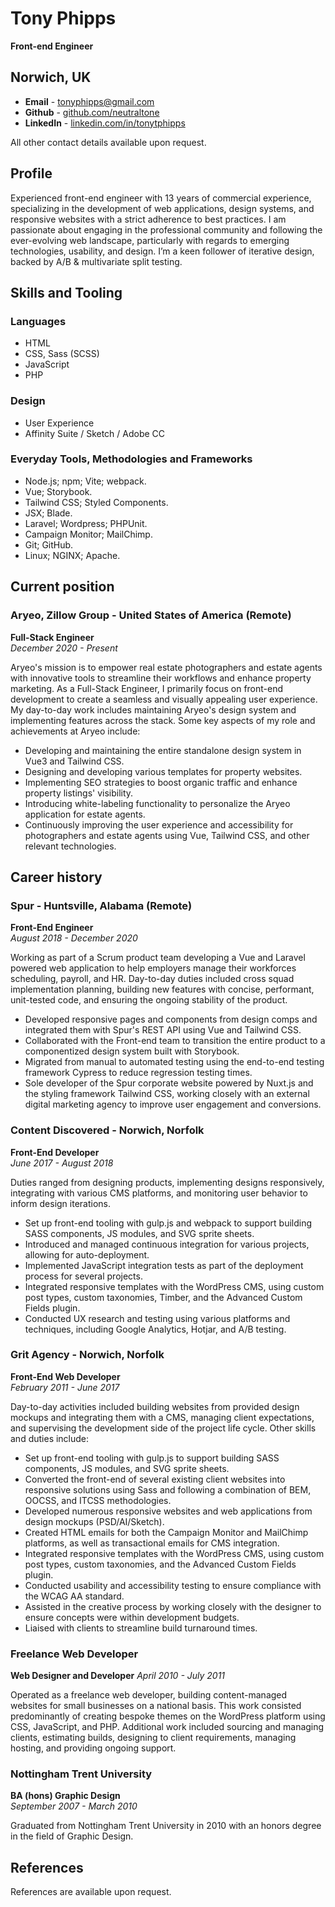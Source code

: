# Tony Phipps

**Front-end Engineer**

## Norwich, UK

- **Email** - [tonyphipps@gmail.com](mailto:tonyphipps@gmail.com)
- **Github** - [github.com/neutraltone](http://github.com/neutraltone)
- **LinkedIn** - [linkedin.com/in/tonytphipps](https://www.linkedin.com/in/tonytphipps/)

All other contact details available upon request.

## Profile

Experienced front-end engineer with 13 years of commercial experience, specializing in the development of web applications, design systems, and responsive websites with a strict adherence to best practices. I am passionate about engaging in the professional community and following the ever-evolving web landscape, particularly with regards to emerging technologies, usability, and design. I’m a keen follower of iterative design, backed by A/B & multivariate split testing.

## Skills and Tooling

### Languages

- HTML
- CSS, Sass (SCSS)
- JavaScript
- PHP

### Design

- User Experience
- Affinity Suite / Sketch / Adobe CC

### Everyday Tools, Methodologies and Frameworks

- Node.js; npm; Vite; webpack.
- Vue; Storybook.
- Tailwind CSS; Styled Components.
- JSX; Blade.
- Laravel; Wordpress; PHPUnit.
- Campaign Monitor; MailChimp.
- Git; GitHub.
- Linux; NGINX; Apache.

## Current position

### Aryeo, Zillow Group - United States of America (Remote)

**Full-Stack Engineer**  
_December 2020 - Present_

Aryeo's mission is to empower real estate photographers and estate agents with innovative tools to streamline their workflows and enhance property marketing. As a Full-Stack Engineer, I primarily focus on front-end development to create a seamless and visually appealing user experience. My day-to-day work includes maintaining Aryeo's design system and implementing features across the stack. Some key aspects of my role and achievements at Aryeo include:

- Developing and maintaining the entire standalone design system in Vue3 and Tailwind CSS.
- Designing and developing various templates for property websites.
- Implementing SEO strategies to boost organic traffic and enhance property listings' visibility.
- Introducing white-labeling functionality to personalize the Aryeo application for estate agents.
- Continuously improving the user experience and accessibility for photographers and estate agents using Vue, Tailwind CSS, and other relevant technologies.

## Career history

### Spur - Huntsville, Alabama (Remote)

**Front-End Engineer**  
_August 2018 - December 2020_

Working as part of a Scrum product team developing a Vue and Laravel powered web application to help employers manage their workforces scheduling, payroll, and HR. Day-to-day duties included cross squad implementation planning, building new features with concise, performant, unit-tested code, and ensuring the ongoing stability of the product.

- Developed responsive pages and components from design comps and integrated them with Spur's REST API using Vue and Tailwind CSS.
- Collaborated with the Front-end team to transition the entire product to a componentized design system built with Storybook.
- Migrated from manual to automated testing using the end-to-end testing framework Cypress to reduce regression testing times.
- Sole developer of the Spur corporate website powered by Nuxt.js and the styling framework Tailwind CSS, working closely with an external digital marketing agency to improve user engagement and conversions.

### Content Discovered - Norwich, Norfolk

**Front-End Developer**  
_June 2017 - August 2018_

Duties ranged from designing products, implementing designs responsively, integrating with various CMS platforms, and monitoring user behavior to inform design iterations.

- Set up front-end tooling with gulp.js and webpack to support building SASS components, JS modules, and SVG sprite sheets.
- Introduced and managed continuous integration for various projects, allowing for auto-deployment.
- Implemented JavaScript integration tests as part of the deployment process for several projects.
- Integrated responsive templates with the WordPress CMS, using custom post types, custom taxonomies, Timber, and the Advanced Custom Fields plugin.
- Conducted UX research and testing using various platforms and techniques, including Google Analytics, Hotjar, and A/B testing.

### Grit Agency - Norwich, Norfolk

**Front-End Web Developer**  
_February 2011 - June 2017_

Day-to-day activities included building websites from provided design mockups and integrating them with a CMS, managing client expectations, and supervising the development side of the project life cycle. Other skills and duties include:

- Set up front-end tooling with gulp.js to support building SASS components, JS modules, and SVG sprite sheets.
- Converted the front-end of several existing client websites into responsive solutions using Sass and following a combination of BEM, OOCSS, and ITCSS methodologies.
- Developed numerous responsive websites and web applications from design mockups (PSD/AI/Sketch).
- Created HTML emails for both the Campaign Monitor and MailChimp platforms, as well as transactional emails for CMS integration.
- Integrated responsive templates with the WordPress CMS, using custom post types, custom taxonomies, and the Advanced Custom Fields plugin.
- Conducted usability and accessibility testing to ensure compliance with the WCAG AA standard.
- Assisted in the creative process by working closely with the designer to ensure concepts were within development budgets.
- Liaised with clients to streamline build turnaround times.

### Freelance Web Developer

**Web Designer and Developer**
_April 2010 - July 2011_

Operated as a freelance web developer, building content-managed websites for small businesses on a national basis. This work consisted predominantly of creating bespoke themes on the WordPress platform using CSS, JavaScript, and PHP. Additional work included sourcing and managing clients, estimating builds, designing to client requirements, managing hosting, and providing ongoing support.

### Nottingham Trent University

**BA (hons) Graphic Design**  
_September 2007 - March 2010_

Graduated from Nottingham Trent University in 2010 with an honors degree in the field of Graphic Design.

## References

References are available upon request.
